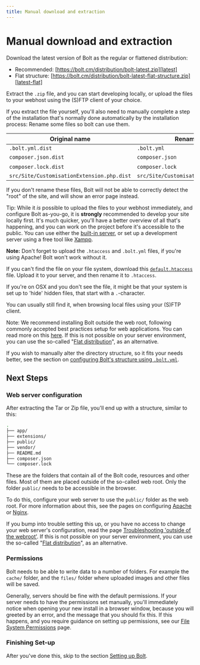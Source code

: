 ```yaml
---
title: Manual download and extraction
---
```

Manual download and extraction
==============================

Download the latest version of Bolt as the regular or flattened distribution:

 - Recommended: [https://bolt.cm/distribution/bolt-latest.zip][latest]
 - Flat structure: [https://bolt.cm/distribution/bolt-latest-flat-structure.zip][latest-flat]

Extract the `.zip` file, and you can start developing locally, or upload the
files to your webhost using the (S)FTP client of your choice.

If you extract the file yourself, you'll also need to manually complete a step
of the installation that's normally done automatically by the installation
process: Rename some files so bolt can use them.

| Original name                              | Rename to       |            |
| ------------------------------------------ | --------------- | ---------- |
| `.bolt.yml.dist`                           | `.bolt.yml`     |
| `composer.json.dist`                       | `composer.json` | (optional)
| `composer.lock.dist`                       | `composer.lock` | (optional)
| `src/Site/CustomisationExtension.php.dist` | `src/Site/CustomisationExtension.php`

If you don't rename these files, Bolt will not be able to correctly detect the
"root" of the site, and will show an error page instead.

Tip: While it _is_ possible to upload the files to your webhost immediately,
and configure Bolt as-you-go, it is **strongly** recommended to develop your site
locally first. It's much quicker, you'll have a better overview of all that's
happening, and you can work on the project before it's accessible to the
public. You can use either the [built-in server][built-in-server], or set up a
development server using a free tool like [Xampp][xampp].

<p class="note"><strong>Note:</strong> Don't forget to upload the
<code>.htaccess</code> and <code>.bolt.yml</code> files, if you're using
Apache! Bolt won't work without it. </p>

If you can't find the file on your file system, download this
[<code>default.htaccess</code>](https://bolt.cm/distribution/default.htaccess)
file. Upload it to your server, and then rename it to <code>.htaccess</code>.

If you're on OSX and you don't see the file, it might be that your system is
set up to 'hide' hidden files, that start with a `.`-character.

You can usually still find it, when browsing local files using your (S)FTP
client.

Note: We recommend installing Bolt outside the web root, following commonly
accepted best practices setup for web applications. You can read more on this
[here][outside-why]. If this is not possible on your server environment, you
can use the so-called "[Flat distribution][flat]", as an alternative.

If you wish to manually alter the directory structure, so it fits your needs
better, see the section on [configuring Bolt's structure using `.bolt.yml`][bolt-yml].

Next Steps
----------

### Web server configuration

After extracting the Tar or Zip file, you'll end up with a structure, similar
to this:

```bash
.
├── app/
├── extensions/
├── public/
├── vendor/
├── README.md
├── composer.json
└── composer.lock
```

These are the folders that contain all of the Bolt code, resources and other
files. Most of them are placed outside of the so-called web root. Only the
folder `public/` needs to be accessible in the browser.

To do this, configure your web server to use the `public/` folder as the
web root. For more information about this, see the pages on configuring
[Apache][apache] or [Nginx][nginx].

If you bump into trouble setting this up, or you have no access to change your
web server's configuration, read the page
[Troubleshooting 'outside of the webroot'][webroot]. If this is not possible on
your server environment, you can use the so-called "[Flat distribution][flat]",
as an alternative.

### Permissions

Bolt needs to be able to write data to a number of folders. For example the
`cache/` folder, and the `files/` folder where uploaded images and other files
will be saved.

Generally, servers should be fine with the default permissions.
If your server needs to have the permissions set manually, you'll immediately
notice when opening your new install in a browser window, because you will
greeted by an error, and the message that you should fix this. If this happens,
and you require guidance on setting up permissions, see our
[File System Permissions](permissions) page.

### Finishing Set-up

After you've done this, skip to the section [Setting up Bolt](../configuration/introduction).

[apache]: ../installation/webserver/apache
[nginx]: ../installation/webserver/nginx
[webroot]: ../howto/troubleshooting-outside-webroot
[outside-why]: ../howto/troubleshooting-outside-webroot#what-s-the-point-of-doing-this
[flat]: ../howto/troubleshooting-outside-webroot#option-2-use-the-flat-structure-distribution
[latest]: https://bolt.cm/distribution/bolt-latest.zip
[latest-flat]: https://bolt.cm/distribution/bolt-latest-flat-structure.zip
[built-in-server]: ../howto/using-php-built-in-web-server
[xampp]: https://www.apachefriends.org/index.html
[bolt-yml]: ../extensions/custom-bootstrapping#the-basics-of-configuring-a-bolt-application
